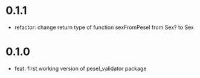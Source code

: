 # 0.1.1

- refactor: change return type of function sexFromPesel from Sex? to Sex
# 0.1.0

- feat: first working version of pesel_validator package
